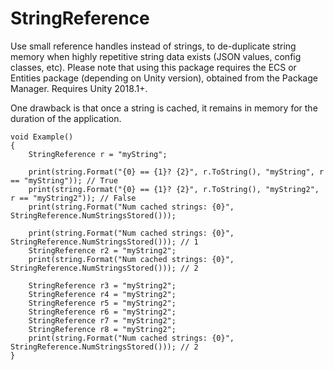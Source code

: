 # StringReference
Use small reference handles instead of strings, to de-duplicate string memory when highly repetitive string data exists (JSON values, config classes, etc). Please note that using this package requires the ECS or Entities package (depending on Unity version), obtained from the Package Manager. Requires Unity 2018.1+.

One drawback is that once a string is cached, it remains in memory for the duration of the application.

```
void Example()
{
    StringReference r = "myString";

    print(string.Format("{0} == {1}? {2}", r.ToString(), "myString", r == "myString")); // True
    print(string.Format("{0} == {1}? {2}", r.ToString(), "myString2", r == "myString2")); // False
    print(string.Format("Num cached strings: {0}", StringReference.NumStringsStored()));

    print(string.Format("Num cached strings: {0}", StringReference.NumStringsStored())); // 1
    StringReference r2 = "myString2";
    print(string.Format("Num cached strings: {0}", StringReference.NumStringsStored())); // 2
    
    StringReference r3 = "myString2";
    StringReference r4 = "myString2";
    StringReference r5 = "myString2";
    StringReference r6 = "myString2";
    StringReference r7 = "myString2";
    StringReference r8 = "myString2";
    print(string.Format("Num cached strings: {0}", StringReference.NumStringsStored())); // 2
}
```
